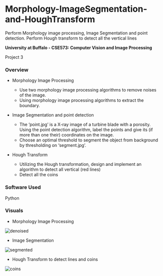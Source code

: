 # Morphology-ImageSegmentation-and-HoughTransform
Perform Morphology image processing, Image Segmentation and point detection. Perform Hough transform to detect all the vertical lines

**University at Buffalo - CSE573: Computer Vision and Image Processing**
<p>Project 3</p>

### Overview
* Morphology Image Processing
  * Use two morphology image processing algorithms to remove noises of the image.
  * Using morphology image processing algorithms to extract the boundary.
  
* Image Segmentation and point detection
  * The ‘point.jpg’ is a X-ray image of a turbine blade with a porosity. Using the point detection algorithm, label the points and give its (if more than one their) coordinates on the image.
  * Choose an optimal threshold to segment the object from background by thresholding on ‘segment.jpg’.
 
* Hough Transform
  * Utilizing the Hough transformation, design and implement an algorithm to detect all vertical (red lines)
  * Detect all the coins
  
### Software Used
Python

### Visuals
* Morphology Image Processing

![denoised]()

* Image Segmentation

![segmented]()

* Hough Transform to detect lines and coins

![coins]()
